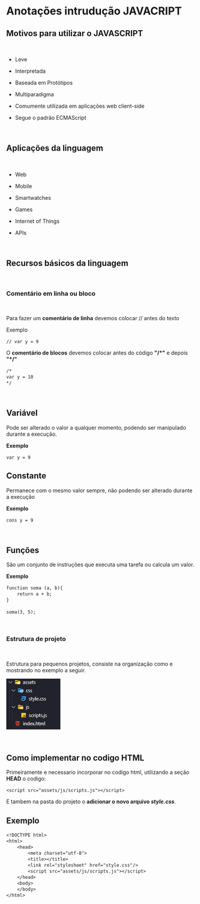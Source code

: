 # **Anotações intrudução JAVACRIPT**

## **Motivos para utilizar o JAVASCRIPT**

<br>

- Leve

- Interpretada

- Baseada em Protótipos

- Multiparadigma

- Comumente utilizada em aplicações
web client-side

- Segue o padrão ECMAScript

<br>

## **Aplicações da linguagem**
<br>

- Web

- Mobile

- Smartwatches

- Games

- Internet of Things

- APIs

<br>

## **Recursos básicos da linguagem**

<br>

### **Comentário em linha ou bloco**

<br>

Para fazer um **comentário de linha** devemos colocar // antes do texto 

Exemplo

~~~~
// var y = 9
~~~~

O **comentário de blocos** devemos colocar antes do código **"/*"** e depois **"*/"**

~~~~
/* 
var y = 10
*/
~~~~

<br>

## **Variável**

Pode ser alterado o valor a qualquer momento, podendo ser manipulado durante a execução.

**Exemplo**

~~~~
var y = 9
~~~~


## **Constante**

Permanece com o mesmo valor sempre, não podendo ser alterado durante a execução

**Exemplo**

~~~~
cons y = 9
~~~~

<br>

## **Funções**

São um conjunto de instruções que executa uma tarefa ou calcula um valor.


**Exemplo**

~~~~
function soma (a, b){
    return a + b;
}

soma(3, 5);
~~~~

<br>

### **Estrutura de projeto**

<br>

Estrutura para pequenos projetos, consiste na organização como e mostrando no exemplo a seguir.

![estrutura](./img/estrutura.png)

<br>

## **Como implementar no codigo HTML**

Primeiramente e necessario incorporar no codigo html, utilizando a seção **HEAD**  o codigo:
~~~~
<script src="assets/js/scripts.js"></script>
~~~~

E tambem  na pasta do projeto o **adicionar o novo arquivo _style.css_**.


## **Exemplo**

~~~~
<!DOCTYPE html>
<html> 
    <head>
        <meta charset="utf-8">
        <title></title> 
        <link rel="stylesheet" href="style.css"/> 
        <script src="assets/js/scripts.js"></script>
    </head>
    <body>
    </body>
</html>
~~~~

<br>
